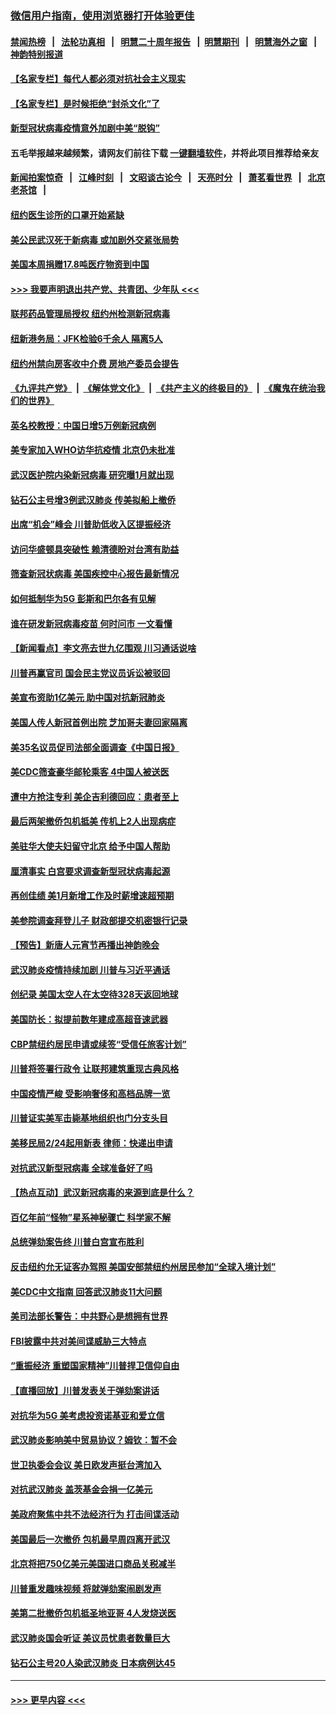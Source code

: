 ### [微信用户指南，使用浏览器打开体验更佳](https://github.com/gfw-breaker/banned-news1/blob/master/indexes/wechat-guide.md?t=0)
#### [禁闻热榜](热点新闻.md?t=0)  &nbsp;&nbsp;|&nbsp;&nbsp; [法轮功真相](https://github.com/gfw-breaker/truth/blob/master/README.md?t=0) &nbsp;&nbsp;|&nbsp;&nbsp; [明慧二十周年报告](https://github.com/gfw-breaker/mh-reports/blob/master/README.md?t=0) &nbsp;&nbsp;|&nbsp;&nbsp;[明慧期刊](https://github.com/gfw-breaker/mh-qikan) &nbsp;&nbsp;|&nbsp;&nbsp; [明慧海外之窗](https://github.com/gfw-breaker/mh-news/blob/master/README.md?t=0) &nbsp;&nbsp;|&nbsp;&nbsp; [神韵特别报道](https://github.com/gfw-breaker/mh-news/blob/master/shenyun.md?t=0)
#### [【名家专栏】每代人都必须对抗社会主义现实](../pages/nsc412/n11831412.md?t=02090844) 
#### [【名家专栏】是时候拒绝“封杀文化”了](../pages/nsc412/n11814093.md?t=02090844) 
#### [新型冠状病毒疫情意外加剧中美“脱钩”](../pages/nsc412/n11854475.md?t=02090844) 
#### 五毛举报越来越频繁，请网友们前往下载 [一键翻墙软件](https://github.com/gfw-breaker/ssr-accounts)，并将此项目推荐给亲友
#### [新闻拍案惊奇](https://github.com/gfw-breaker/banned-news1/blob/master/pages/link4.md) &nbsp;&nbsp;|&nbsp;&nbsp; [江峰时刻](https://github.com/gfw-breaker/banned-news1/blob/master/pages/link4.md) &nbsp;&nbsp;|&nbsp;&nbsp; [文昭谈古论今](https://github.com/gfw-breaker/banned-news1/blob/master/pages/link4.md) &nbsp;&nbsp;|&nbsp;&nbsp; [天亮时分](https://github.com/gfw-breaker/banned-news1/blob/master/pages/link4.md) &nbsp;&nbsp;|&nbsp;&nbsp; [萧茗看世界](https://github.com/gfw-breaker/banned-news1/blob/master/pages/link4.md) &nbsp;&nbsp;|&nbsp;&nbsp; [北京老茶馆](https://github.com/gfw-breaker/banned-news1/blob/master/pages/link4.md) &nbsp;&nbsp;|&nbsp;&nbsp; 
#### [纽约医生诊所的口罩开始紧缺](../pages/nsc412/n11853364.md?t=02090844) 
#### [美公民武汉死于新病毒 或加剧外交紧张局势](../pages/nsc412/n11854331.md?t=02090844) 
#### [美国本周捐赠17.8吨医疗物资到中国](../pages/nsc412/n11854269.md?t=02090844) 
#### [>>> 我要声明退出共产党、共青团、少年队 <<<](https://github.com/begood0513/goodnews/blob/master/quit/letter.md) 
#### [联邦药品管理局授权  纽约州检测新冠病毒](../pages/nsc412/n11853371.md?t=02090844) 
#### [纽新港务局：JFK检验6千余人  隔离5人](../pages/nsc412/n11853366.md?t=02090844) 
#### [纽约州禁向房客收中介费  房地产委员会提告](../pages/nsc412/n11853360.md?t=02090844) 
#### [《九评共产党》](https://github.com/begood0513/9ping.md/blob/master/README.md) &nbsp;|&nbsp; [《解体党文化》](../../../../jtdwh.md/blob/master/README.md)  &nbsp;|&nbsp; [《共产主义的终极目的》](../../../../gczydzjmd.md/blob/master/README.md) &nbsp;|&nbsp; [《魔鬼在统治我们的世界》](../../../../mgztzwmdsj.md/blob/master/README.md) 
#### [英名校教授：中国日增5万例新冠病例](../pages/nsc412/n11854174.md?t=02090844) 
#### [美专家加入WHO访华抗疫情 北京仍未批准](../pages/nsc412/n11854043.md?t=02090844) 
#### [武汉医护院内染新冠病毒 研究曝1月就出现](../pages/nsc412/n11852928.md?t=02090844) 
#### [钻石公主号增3例武汉肺炎 传美拟船上撤侨](../pages/nsc412/n11853240.md?t=02090844) 
#### [出席“机会”峰会 川普助低收入区提振经济](../pages/nsc412/n11853232.md?t=02090844) 
#### [访问华盛顿具突破性 赖清德盼对台湾有助益](../pages/nsc412/n11853129.md?t=02090844) 
#### [筛查新冠状病毒 美国疾控中心报告最新情况](../pages/nsc412/n11853070.md?t=02090844) 
#### [如何抵制华为5G 彭斯和巴尔各有见解](../pages/nsc412/n11852535.md?t=02090844) 
#### [谁在研发新冠病毒疫苗 何时问市 一文看懂](../pages/nsc412/n11852840.md?t=02090844) 
#### [【新闻看点】李文亮去世九亿围观 川习通话说啥](../pages/nsc412/n11852360.md?t=02090844) 
#### [川普再赢官司 国会民主党议员诉讼被驳回](../pages/nsc412/n11852287.md?t=02090844) 
#### [美宣布资助1亿美元 助中国对抗新冠肺炎](../pages/nsc412/n11852531.md?t=02090844) 
#### [美国人传人新冠首例出院 芝加哥夫妻回家隔离](../pages/nsc412/n11852452.md?t=02090844) 
#### [美35名议员促司法部全面调查《中国日报》](../pages/nsc412/n11852435.md?t=02090844) 
#### [美CDC筛查豪华邮轮乘客 4中国人被送医](../pages/nsc412/n11852085.md?t=02090844) 
#### [遭中方抢注专利 美企吉利德回应：患者至上](../pages/nsc412/n11852037.md?t=02090844) 
#### [最后两架撤侨包机抵美 传机上2人出现病症](../pages/nsc412/n11852173.md?t=02090844) 
#### [美驻华大使夫妇留守北京 给予中国人帮助](../pages/nsc412/n11852165.md?t=02090844) 
#### [厘清事实 白宫要求调查新型冠状病毒起源](../pages/nsc412/n11852106.md?t=02090844) 
#### [再创佳绩 美1月新增工作及时薪增速超预期](../pages/nsc412/n11852174.md?t=02090844) 
#### [美参院调查拜登儿子 财政部提交机密银行记录](../pages/nsc412/n11851808.md?t=02090844) 
#### [【预告】新唐人元宵节再播出神韵晚会](../pages/nsc412/n11843192.md?t=02090844) 
#### [武汉肺炎疫情持续加剧 川普与习近平通话](../pages/nsc412/n11851613.md?t=02090844) 
#### [创纪录 美国太空人在太空待328天返回地球](../pages/nsc412/n11851266.md?t=02090844) 
#### [美国防长：拟提前数年建成高超音速武器](../pages/nsc412/n11850959.md?t=02090844) 
#### [CBP禁纽约居民申请或续签“受信任旅客计划”](../pages/nsc412/n11850857.md?t=02090844) 
#### [川普将签署行政令 让联邦建筑重现古典风格](../pages/nsc412/n11850654.md?t=02090844) 
#### [中国疫情严峻 受影响奢侈和高档品牌一览](../pages/nsc412/n11850319.md?t=02090844) 
#### [川普证实美军击毙基地组织也门分支头目](../pages/nsc412/n11850383.md?t=02090844) 
#### [美移民局2/24起用新表 律师：快递出申请](../pages/nsc412/n11848220.md?t=02090844) 
#### [对抗武汉新型冠病毒 全球准备好了吗](../pages/nsc412/n11850142.md?t=02090844) 
#### [【热点互动】武汉新冠病毒的来源到底是什么？](../pages/nsc412/n11849749.md?t=02090844) 
#### [百亿年前“怪物”星系神秘骤亡 科学家不解](../pages/nsc412/n11849863.md?t=02090844) 
#### [总统弹劾案告终 川普白宫宣布胜利](../pages/nsc412/n11849985.md?t=02090844) 
#### [反击纽约允无证客办驾照  美国安部禁纽约州居民参加“全球入境计划”](../pages/nsc412/n11849828.md?t=02090844) 
#### [美CDC中文指南 回答武汉肺炎11大问题](../pages/nsc412/n11849703.md?t=02090844) 
#### [美司法部长警告：中共野心是想拥有世界](../pages/nsc412/n11849769.md?t=02090844) 
#### [FBI披露中共对美间谍威胁三大特点](../pages/nsc412/n11849700.md?t=02090844) 
#### [“重振经济 重塑国家精神”川普捍卫信仰自由](../pages/nsc412/n11849641.md?t=02090844) 
#### [【直播回放】川普发表关于弹劾案讲话](../pages/nsc412/n11849472.md?t=02090844) 
#### [对抗华为5G 美考虑投资诺基亚和爱立信](../pages/nsc412/n11849510.md?t=02090844) 
#### [武汉肺炎影响美中贸易协议？姆钦：暂不会](../pages/nsc412/n11849497.md?t=02090844) 
#### [世卫执委会会议 美日欧发声挺台湾加入](../pages/nsc412/n11849433.md?t=02090844) 
#### [对抗武汉肺炎 盖茨基金会捐一亿美元](../pages/nsc412/n11848953.md?t=02090844) 
#### [美政府聚焦中共不法经济行为 打击间谍活动](../pages/nsc412/n11849322.md?t=02090844) 
#### [美国最后一次撤侨 包机最早周四离开武汉](../pages/nsc412/n11849395.md?t=02090844) 
#### [北京将把750亿美元美国进口商品关税减半](../pages/nsc412/n11848896.md?t=02090844) 
#### [川普重发趣味视频 将就弹劾案闹剧发声](../pages/nsc412/n11848715.md?t=02090844) 
#### [美第二批撤侨包机抵圣地亚哥 4人发烧送医](../pages/nsc412/n11847923.md?t=02090844) 
#### [武汉肺炎国会听证 美议员忧患者数量巨大](../pages/nsc412/n11844851.md?t=02090844) 
#### [钻石公主号20人染武汉肺炎 日本病例达45](../pages/nsc412/n11847823.md?t=02090844) 

----
#### [ >>> 更早内容 <<< ](../indexes/nsc412-earlier.md)
